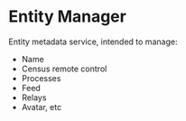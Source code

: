 # Entity Manager

Entity metadata service, intended to manage:
- Name
- Census remote control
- Processes
- Feed
- Relays
- Avatar, etc

